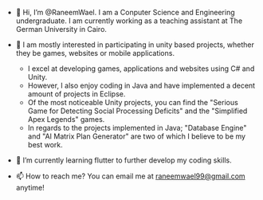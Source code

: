 - 👋 Hi, I’m @RaneemWael. I am a Conputer Science and Engineering undergraduate. I am currently working as a teaching assistant at The German University in Cairo.

- 👀 I am mostly interested in participating in unity based projects, whether they be games, websites or mobile applications.
  - I excel at developing games, applications and websites using C# and Unity.
  - However, I also enjoy coding in Java and have implemented a decent amount of projects in Eclipse.
  - Of the most noticeable Unity projects, you can find the "Serious Game for Detecting Social Processing Deficits" and the "Simplified Apex Legends" games.
  - In regards to the projects implemented in Java; "Database Engine" and "AI Matrix Plan Generator" are two of which I believe to be my best work.

- 🌱 I’m currently learning flutter to further develop my coding skills.
<!--- - 💞️ I’m looking to collaborate on ... --->
- 📫 How to reach me? You can email me at raneemwael99@gmail.com anytime!

<!---
RaneemWael/RaneemWael is a ✨ special ✨ repository because its `README.md` (this file) appears on your GitHub profile.
You can click the Preview link to take a look at your changes.
--->
